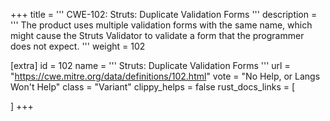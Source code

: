 +++
title = '''
CWE-102: Struts: Duplicate Validation Forms
'''
description	= '''
The product uses multiple validation forms with the same name, which might cause the Struts Validator to validate a form that the programmer does not expect.
'''
weight = 102

[extra]
id = 102
name = '''
Struts: Duplicate Validation Forms
'''
url = "https://cwe.mitre.org/data/definitions/102.html"
vote = "No Help, or Langs Won't Help"
class = "Variant"
clippy_helps = false
rust_docs_links = [
	
]
+++
